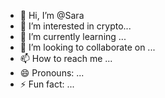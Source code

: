 - 👋 Hi, I’m @Sara
- 👀 I’m interested in crypto...
- 🌱 I’m currently learning ...
- 💞️ I’m looking to collaborate on ...
- 📫 How to reach me ...
- 😄 Pronouns: ...
- ⚡ Fun fact: ...

<!---
Sara/Sara is a ✨ special ✨ repository because its `README.md` (this file) appears on your GitHub profile.
You can click the Preview link to take a look at your changes.
--->
